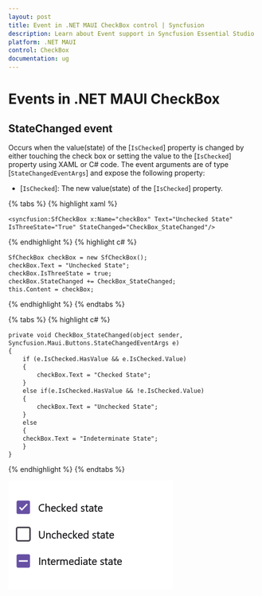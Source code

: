 ```yaml
---
layout: post
title: Event in .NET MAUI CheckBox control | Syncfusion
description: Learn about Event support in Syncfusion Essential Studio .NET MAUI CheckBox control, its elements and more.
platform: .NET MAUI
control: CheckBox
documentation: ug
---
```


# Events in .NET MAUI CheckBox

## StateChanged event

Occurs when the value(state) of the [`IsChecked`] property is changed by either touching the check box or setting the value to the [`IsChecked`] property using XAML or C# code. The event arguments are of type [`StateChangedEventArgs`] and expose the following property:

* [`IsChecked`]: The new value(state) of the [`IsChecked`] property.

{% tabs %}
{% highlight xaml %}

    <syncfusion:SfCheckBox x:Name="checkBox" Text="Unchecked State" IsThreeState="True" StateChanged="CheckBox_StateChanged"/>

{% endhighlight %}
{% highlight c# %}

    SfCheckBox checkBox = new SfCheckBox();
    checkBox.Text = "Unchecked State";
    checkBox.IsThreeState = true;
    checkBox.StateChanged += CheckBox_StateChanged;
    this.Content = checkBox;
	
{% endhighlight %}
{% endtabs %}

{% tabs %}
{% highlight c# %}

    private void CheckBox_StateChanged(object sender, Syncfusion.Maui.Buttons.StateChangedEventArgs e)
    {
        if (e.IsChecked.HasValue && e.IsChecked.Value)
        {
            checkBox.Text = "Checked State";
        }
        else if(e.IsChecked.HasValue && !e.IsChecked.Value)
        {
            checkBox.Text = "Unchecked State";
        }
        else
        {
        checkBox.Text = "Indeterminate State";
        }
    }

{% endhighlight %}
{% endtabs %}

![.NET MAUI CheckBox](Images/GettingStarted/tristate.png)